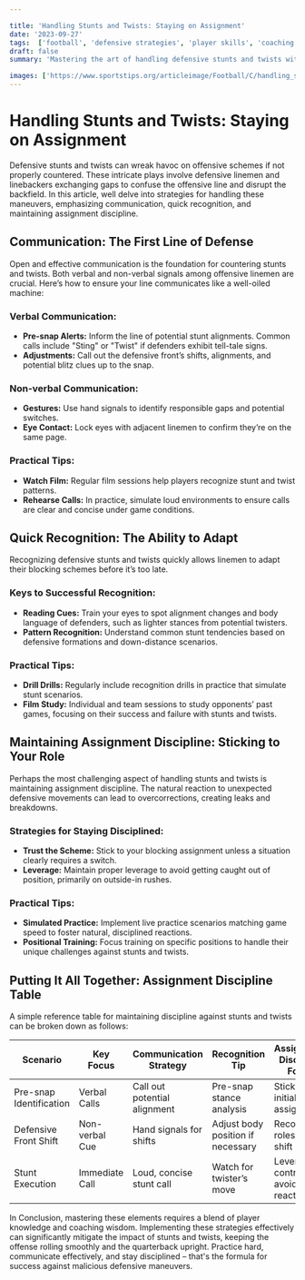 ```yaml
---

title: 'Handling Stunts and Twists: Staying on Assignment'
date: '2023-09-27'
tags:  ['football', 'defensive strategies', 'player skills', 'coaching tips', 'assignment discipline', 'communication', 'stunts and twists']
draft: false
summary: 'Mastering the art of handling defensive stunts and twists with strategic communication and steadfast assignment discipline.'

images: ['https://www.sportstips.org/articleimage/Football/C/handling_stunts_and_twists_staying_on_assignment.webp']
---
```


# Handling Stunts and Twists: Staying on Assignment

Defensive stunts and twists can wreak havoc on offensive schemes if not properly countered. These intricate plays involve defensive linemen and linebackers exchanging gaps to confuse the offensive line and disrupt the backfield. In this article, well delve into strategies for handling these maneuvers, emphasizing communication, quick recognition, and maintaining assignment discipline.

## Communication: The First Line of Defense

Open and effective communication is the foundation for countering stunts and twists. Both verbal and non-verbal signals among offensive linemen are crucial. Here’s how to ensure your line communicates like a well-oiled machine:

### Verbal Communication:

- **Pre-snap Alerts:** Inform the line of potential stunt alignments. Common calls include "Sting" or "Twist" if defenders exhibit tell-tale signs.
- **Adjustments:** Call out the defensive front’s shifts, alignments, and potential blitz clues up to the snap.

### Non-verbal Communication:

- **Gestures:** Use hand signals to identify responsible gaps and potential switches.
- **Eye Contact:** Lock eyes with adjacent linemen to confirm they’re on the same page.

### Practical Tips:

- **Watch Film:** Regular film sessions help players recognize stunt and twist patterns.
- **Rehearse Calls:** In practice, simulate loud environments to ensure calls are clear and concise under game conditions.

## Quick Recognition: The Ability to Adapt

Recognizing defensive stunts and twists quickly allows linemen to adapt their blocking schemes before it’s too late.

### Keys to Successful Recognition:

- **Reading Cues:** Train your eyes to spot alignment changes and body language of defenders, such as lighter stances from potential twisters.
- **Pattern Recognition:** Understand common stunt tendencies based on defensive formations and down-distance scenarios.

### Practical Tips:

- **Drill Drills:** Regularly include recognition drills in practice that simulate stunt scenarios.
- **Film Study:** Individual and team sessions to study opponents’ past games, focusing on their success and failure with stunts and twists.

## Maintaining Assignment Discipline: Sticking to Your Role

Perhaps the most challenging aspect of handling stunts and twists is maintaining assignment discipline. The natural reaction to unexpected defensive movements can lead to overcorrections, creating leaks and breakdowns.

### Strategies for Staying Disciplined:

- **Trust the Scheme:** Stick to your blocking assignment unless a situation clearly requires a switch.
- **Leverage:** Maintain proper leverage to avoid getting caught out of position, primarily on outside-in rushes.

### Practical Tips:

- **Simulated Practice:** Implement live practice scenarios matching game speed to foster natural, disciplined reactions.
- **Positional Training:** Focus training on specific positions to handle their unique challenges against stunts and twists.

## Putting It All Together: Assignment Discipline Table

A simple reference table for maintaining discipline against stunts and twists can be broken down as follows:

| Scenario                            | Key Focus       | Communication Strategy | Recognition Tip                      | Assignment Discipline Focus        |
|-------------------------------------|-----------------|------------------------|-------------------------------------|------------------------------------|
| Pre-snap Identification             | Verbal Calls    | Call out potential alignment  | Pre-snap stance analysis            | Stick to initial assignment        |
| Defensive Front Shift               | Non-verbal Cue  | Hand signals for shifts   | Adjust body position if necessary | Reconfirm roles post shift          |
| Stunt Execution                     | Immediate Call  | Loud, concise stunt call   | Watch for twister’s move             | Leverage control, avoid over-react | 

In Conclusion, mastering these elements requires a blend of player knowledge and coaching wisdom. Implementing these strategies effectively can significantly mitigate the impact of stunts and twists, keeping the offense rolling smoothly and the quarterback upright. Practice hard, communicate effectively, and stay disciplined – that's the formula for success against malicious defensive maneuvers.
```